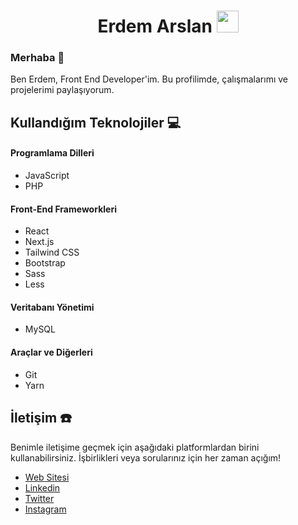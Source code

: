<h1 align="center">Erdem Arslan <img src="https://media.giphy.com/media/hvRJCLFzcasrR4ia7z/giphy.gif" width="35"></h1>



### Merhaba 👋

Ben Erdem, Front End Developer'im. Bu profilimde, çalışmalarımı ve projelerimi paylaşıyorum.

## Kullandığım Teknolojiler 💻

#### Programlama Dilleri
- JavaScript
- PHP

#### Front-End Frameworkleri
- React
- Next.js
- Tailwind CSS
- Bootstrap
- Sass
- Less

#### Veritabanı Yönetimi
- MySQL

#### Araçlar ve Diğerleri
- Git
- Yarn

## İletişim ☎️

Benimle iletişime geçmek için aşağıdaki platformlardan birini kullanabilirsiniz. İşbirlikleri veya sorularınız için her zaman açığım!

- [Web Sitesi](https://erdemarslan.net/)
- [Linkedin](https://www.linkedin.com/in/erdemarsl4n/)
- [Twitter](https://twitter.com/erdemarsl4n/)
- [Instagram](https://instagram.com/erdemarsl4n/)
